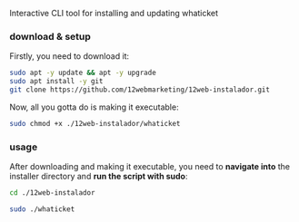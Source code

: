 Interactive CLI tool for installing and updating whaticket

### download & setup

Firstly, you need to download it:


```bash
sudo apt -y update && apt -y upgrade
sudo apt install -y git
git clone https://github.com/12webmarketing/12web-instalador.git
```

Now, all you gotta do is making it executable:

```bash
sudo chmod +x ./12web-instalador/whaticket
```

### usage

After downloading and making it executable, you need to **navigate into** the installer directory and **run the script with sudo**:

```bash
cd ./12web-instalador
```

```bash
sudo ./whaticket
```
